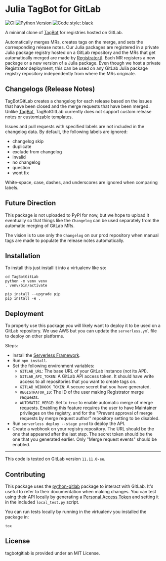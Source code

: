 # Julia TagBot for GitLab

[![CI](https://github.com/invenia/TagBotGitlab/workflows/CI/badge.svg)](https://github.com/invenia/TagBotGitlab/actions?query=workflow%3ACI)
[![Python Version](https://img.shields.io/badge/python-3.7%20%7C%203.8-blue.svg)](https://www.python.org/)
[![Code style: black](https://img.shields.io/badge/code%20style-black-000000.svg)](https://github.com/ambv/black)

A minimal clone of [TagBot](https://github.com/JuliaRegistries/TagBot) for registries hosted on GitLab.

Automatically merges MRs, creates tags on the merge, and sets the corresponding release notes.
Our Julia packages are registered in a private Julia package registry hosted on a GitLab repository and the MRs that get automatically merged are made by [Registrator.jl](https://github.com/JuliaRegistries/Registrator.jl).
Each MR registers a new package or a new version of a Julia package.
Even though we host a private Registrator deployment, this can be used on any GitLab Julia package registry repository independently from where the MRs originate.

## Changelogs (Release Notes)

TagBotGitLab creates a changelog for each release based on the issues that have been closed and the merge requests that have been merged. Unlike [TagBot](https://github.com/JuliaRegistries/TagBot), TagBotGitLab currently does not support custom release notes or customizable templates.

Issues and pull requests with specified labels are not included in the changelog data.
By default, the following labels are ignored:

- changelog skip
- duplicate
- exclude from changelog
- invalid
- no changelog
- question
- wont fix

White-space, case, dashes, and underscores are ignored when comparing labels.

## Future Direction

This package is not uploaded to PyPI for now, but we hope to upload it eventually so that things like the `Changelog` can be used separately from the automatic merging of GitLab MRs.

The vision is to use only the `Changelog` on our prod repository when manual tags are made to populate the release notes automatically.

## Installation

To install this just install it into a virtualenv like so:

```
cd TagBotGitLab
python -m venv venv
. venv/bin/activate

pip install --upgrade pip
pip install -e .
```

## Deployment

To properly use this package you will likely want to deploy it to be used on a GitLab repository.
We use AWS but you can update the `serverless.yml` file to deploy on other platforms.

Steps:
- Install the [Serverless Framework](https://serverless.com).
- Run `npm install`.
- Set the following environment variables:
  - `GITLAB_URL`: The base URL of your GitLab instance (not its API).
  - `GITLAB_API_TOKEN`: A GitLab API access token.
    It should have write access to all repositories that you want to create tags on.
  - `GITLAB_WEBHOOK_TOKEN`: A secure secret that you have generated.
  - `REGISTRATOR_ID`: The ID of the user making Registrator merge requests.
  - `AUTOMATIC_MERGE`: Set to `true` to enable automatic merge of merge requests.
    Enabling this feature requires the user to have Maintainer privileges on the registry, and for the "Prevent approval of merge requests by merge request author" repository setting to be disabled.
- Run `serverless deploy --stage prod` to deploy the API.
- Create a webhook on your registry repository.
  The URL should be the one that appeared after the last step.
  The secret token should be the one that you generated earlier.
  Only "Merge request events" should be enabled.

---

This code is tested on GitLab version `11.11.0-ee`.

## Contributing

This package uses the [python-gitlab](https://python-gitlab.readthedocs.io/en/stable/index.html) package to interact with GitLab.
It's useful to refer to their documentation when making changes.
You can test using their API locally by generating a [Personal Access Token](https://docs.gitlab.com/ee/user/profile/personal_access_tokens.html#creating-a-personal-access-token) and setting it in the included `local_test.py` script.

You can run tests locally by running in the virtualenv you installed the package in:
```
tox
```

## License

tagbotgitlab is provided under an MIT License.
